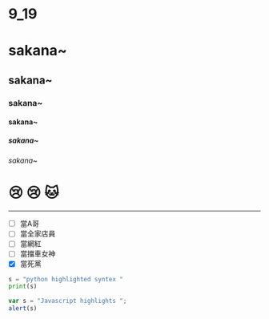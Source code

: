 # 9_19

# sakana~
## sakana~
### sakana~
#### sakana~
##### sakana~
###### sakana~


# 😢 😢 🐱

----



- [ ] 當A哥
- [ ] 當全家店員
- [ ] 當網紅
- [ ] 當擋車女神
- [x] 當死黨

```python
s = "python highlighted syntex "
print(s)
```

```js
var s = "Javascript highlights ";
alert(s)
```
